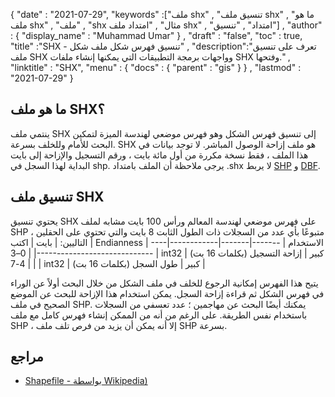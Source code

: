 {
  "date" : "2021-07-29",
  "keywords" :["ملف shx" , "تنسيق ملف shx" , "ما هو ملف shx" , "ملف" , "shx مثال" , "امتداد ملف shx" , "امتداد" , "تنسيق"] ,
  "author" : {
    "display_name" : "Muhammad Umar"
} ,
  "draft" : "false",
  "toc" : true,
  "title" :"SHX - تنسيق فهرس شكل ملف شكل" ,
  "description":"تعرف على تنسيق ملف SHX وواجهات برمجة التطبيقات التي يمكنها إنشاء ملفات SHX وفتحها." ,
  "linktitle" : "SHX",
  "menu" : {
    "docs" : {
      "parent" : "gis"
}
} ,
  "lastmod" : "2021-07-29"
}

## ما هو ملف SHX؟
ينتمي ملف SHX إلى تنسيق فهرس الشكل وهو فهرس موضعي لهندسة الميزة لتمكين البحث للأمام وللخلف بسرعة. SHX هو ملف إزاحة الوصول المباشر. لا توجد بيانات في هذا الملف ، فقط نسخة مكررة من أول مائة بايت ، ورقم التسجيل والإزاحة إلى بايت البداية لهذا السجل في shp. يرجى ملاحظة أن الملف بامتداد .shx لا يربط [SHP](/ar/gis/shp/) و [DBF](/ar/database/dbf/).

## تنسيق ملف SHX
يحتوي تنسيق SHX على فهرس موضعي لهندسة المعالم ورأس 100 بايت مشابه لملف SHP ، متبوعًا بأي عدد من السجلات ذات الطول الثابت 8 بايت والتي تحتوي على الحقلين التاليين:
| بايت | اكتب | Endianness | الاستخدام |
-------|-------|------------|---------------------------------|
| 0–3 | int32 | كبير | إزاحة التسجيل (بكلمات 16 بت) |
| 4-7 | int32 | كبير | طول السجل (بكلمات 16 بت) |

يتيح هذا الفهرس إمكانية الرجوع للخلف في ملف الشكل من خلال البحث أولاً عن الوراء في فهرس الشكل ثم قراءة إزاحة السجل. يمكن استخدام هذا الإزاحة للبحث عن الموضع الصحيح في ملف SHP. يمكنك أيضًا البحث عن مهاجمين ؛ عدد تعسفي من السجلات باستخدام نفس الطريقة. على الرغم من أنه من الممكن إنشاء فهرس كامل مع ملف SHP ، إلا أنه يمكن أن يزيد من فرص تلف ملف SHP بسرعة.


## مراجع

* [Shapefile - بواسطة Wikipedia)](https://en.wikipedia.org/wiki/Shapefile)


